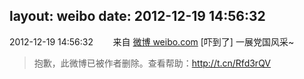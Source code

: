 layout: weibo
date: 2012-12-19 14:56:32
---
<meta name="referrer" content="no-referrer" />

2012-12-19 14:56:32  &nbsp;&nbsp;&nbsp;&nbsp;&nbsp;&nbsp; 来自 <a href="http://weibo.com/" rel="nofollow">微博 weibo.com</a>
[吓到了] 一展党国风采~
>  抱歉，此微博已被作者删除。查看帮助：http://t.cn/Rfd3rQV
